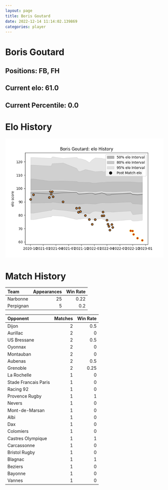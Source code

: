 ```yaml
---  
layout: page  
title: Boris Goutard  
date: 2022-12-14 11:14:02.139869  
categories: player  
---
```

# Boris Goutard

## Positions: FB, FH

## Current elo: 61.0

## Current Percentile: 0.0

# Elo History


![elo history](history_BorisGoutard.png)
# Match History


| Team      |   Appearances |   Win Rate |
|:----------|--------------:|-----------:|
| Narbonne  |            25 |       0.22 |
| Perpignan |             5 |       0.2  |

| Opponent             |   Matches |   Win Rate |
|:---------------------|----------:|-----------:|
| Dijon                |         2 |       0.5  |
| Aurillac             |         2 |       0    |
| US Bressane          |         2 |       0.5  |
| Oyonnax              |         2 |       0    |
| Montauban            |         2 |       0    |
| Aubenas              |         2 |       0.5  |
| Grenoble             |         2 |       0.25 |
| La Rochelle          |         1 |       0    |
| Stade Francais Paris |         1 |       0    |
| Racing 92            |         1 |       0    |
| Provence Rugby       |         1 |       1    |
| Nevers               |         1 |       0    |
| Mont-de-Marsan       |         1 |       0    |
| Albi                 |         1 |       0    |
| Dax                  |         1 |       0    |
| Colomiers            |         1 |       0    |
| Castres Olympique    |         1 |       1    |
| Carcassonne          |         1 |       0    |
| Bristol Rugby        |         1 |       0    |
| Blagnac              |         1 |       1    |
| Beziers              |         1 |       0    |
| Bayonne              |         1 |       0    |
| Vannes               |         1 |       0    |